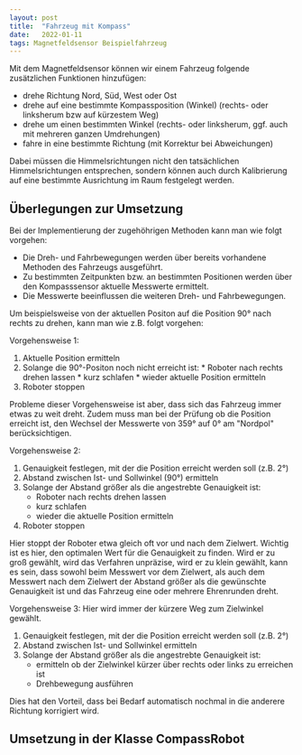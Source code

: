 ```yaml
---
layout: post
title:  "Fahrzeug mit Kompass"
date:   2022-01-11 
tags: Magnetfeldsensor Beispielfahrzeug
---
```


Mit dem Magnetfeldsensor können wir einem Fahrzeug folgende zusätzlichen Funktionen hinzufügen:
* drehe Richtung Nord, Süd, West oder Ost
* drehe auf eine bestimmte Kompassposition (Winkel) (rechts- oder linksherum bzw auf kürzestem Weg)
* drehe um einen bestimmten Winkel (rechts- oder linksherum, ggf. auch mit mehreren ganzen Umdrehungen)
* fahre in eine bestimmte Richtung (mit Korrektur bei Abweichungen)

Dabei müssen die Himmelsrichtungen nicht den tatsächlichen Himmelsrichtungen entsprechen, sondern können auch durch Kalibrierung auf eine bestimmte Ausrichtung im Raum festgelegt werden. 

## Überlegungen zur Umsetzung

Bei der Implementierung der zugehöhrigen Methoden kann man wie folgt vorgehen:

* Die Dreh- und Fahrbewegungen werden über bereits vorhandene Methoden des Fahrzeugs ausgeführt.
* Zu bestimmten Zeitpunkten bzw. an bestimmten Positionen werden über den Kompasssensor aktuelle Messwerte ermittelt.
* Die Messwerte beeinflussen die weiteren Dreh- und Fahrbewegungen.

Um beispielsweise von der aktuellen Positon auf die Position 90° nach rechts zu drehen, kann man wie z.B. folgt vorgehen:

Vorgehensweise 1:
1. Aktuelle Position ermitteln
2. Solange die 90°-Positon noch nicht erreicht ist:
        * Roboter nach rechts drehen lassen
        * kurz schlafen
        * wieder aktuelle Position ermitteln
3. Roboter stoppen

Probleme dieser Vorgehensweise ist aber, dass sich das Fahrzeug immer etwas zu weit dreht. Zudem muss man bei der Prüfung ob die Position erreicht ist, den Wechsel der Messwerte von 359° auf 0° am "Nordpol" berücksichtigen.

Vorgehensweise 2:
1. Genauigkeit festlegen, mit der die Position erreicht werden soll (z.B. 2°)
2. Abstand zwischen Ist- und Sollwinkel (90°) ermitteln
3. Solange der Abstand größer als die angestrebte Genauigkeit ist:
    * Roboter nach rechts drehen lassen
    * kurz schlafen
    * wieder die aktuelle Position ermitteln
4. Roboter stoppen

Hier stoppt der Roboter etwa gleich oft vor und nach dem Zielwert. Wichtig ist es hier, den optimalen Wert für die Genauigkeit zu finden. Wird er zu groß gewählt, wird das Verfahren unpräzise, wird er zu klein gewählt, kann es sein, dass sowohl beim Messwert vor dem Zielwert, als auch dem Messwert nach dem Zielwert der Abstand größer als die gewünschte Genauigkeit ist und das Fahrzeug eine oder mehrere Ehrenrunden dreht.

Vorgehensweise 3:
Hier wird immer der kürzere Weg zum Zielwinkel gewählt.

1. Genauigkeit festlegen, mit der die Position erreicht werden soll (z.B. 2°)
2. Abstand zwischen Ist- und Sollwinkel ermitteln
3. Solange der Abstand größer als die angestrebte Genauigkeit ist:
    * ermitteln ob der Zielwinkel kürzer über rechts oder links zu erreichen ist
    * Drehbewegung ausführen

Dies hat den Vorteil, dass bei Bedarf automatisch nochmal in die anderere Richtung korrigiert wird.

## Umsetzung in der Klasse CompassRobot

